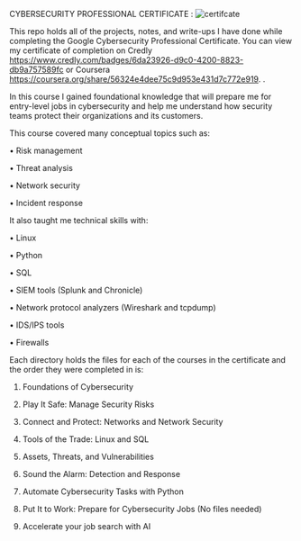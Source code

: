 CYBERSECURITY PROFESSIONAL CERTIFICATE : 
![certifcate](https://github.com/user-attachments/assets/8bb8a3ca-a39f-4163-9266-4069fa531e8e)

This repo holds all of the projects, notes, and write-ups I have done while completing the Google Cybersecurity Professional Certificate. 
You can view my certificate of completion on Credly https://www.credly.com/badges/6da23926-d9c0-4200-8823-db9a757589fc or Coursera https://coursera.org/share/56324e4dee75c9d953e431d7c772e919.
.

In this course I gained foundational knowledge that will prepare me for entry-level jobs in cybersecurity and help me understand how security teams protect their organizations and its customers.

This course covered many conceptual topics such as:

•	Risk management

•	Threat analysis

•	Network security

•	Incident response

It also taught me technical skills with:

•	Linux

•	Python

•	SQL

•	SIEM tools (Splunk and Chronicle)

•	Network protocol analyzers (Wireshark and tcpdump)

•	IDS/IPS tools

•	Firewalls

Each directory holds the files for each of the courses in the certificate and the order they were completed in is:

1.	Foundations of Cybersecurity

2.	Play It Safe: Manage Security Risks

3.	Connect and Protect: Networks and Network Security

4.	Tools of the Trade: Linux and SQL

5.	Assets, Threats, and Vulnerabilities

6.	Sound the Alarm: Detection and Response

7.	Automate Cybersecurity Tasks with Python

8.	Put It to Work: Prepare for Cybersecurity Jobs (No files needed)

9.	Accelerate your job search with AI

